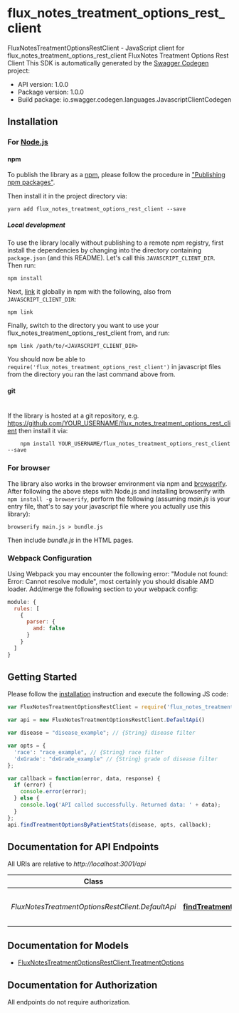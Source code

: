 # flux_notes_treatment_options_rest_client

FluxNotesTreatmentOptionsRestClient - JavaScript client for flux_notes_treatment_options_rest_client
FluxNotes Treatment Options Rest Client
This SDK is automatically generated by the [Swagger Codegen](https://github.com/swagger-api/swagger-codegen) project:

- API version: 1.0.0
- Package version: 1.0.0
- Build package: io.swagger.codegen.languages.JavascriptClientCodegen

## Installation

### For [Node.js](https://nodejs.org/)

#### npm

To publish the library as a [npm](https://www.npmjs.com/),
please follow the procedure in ["Publishing npm packages"](https://docs.npmjs.com/getting-started/publishing-npm-packages).

Then install it in the project directory via:

```shell
yarn add flux_notes_treatment_options_rest_client --save
```

##### Local development

To use the library locally without publishing to a remote npm registry, first install the dependencies by changing 
into the directory containing `package.json` (and this README). Let's call this `JAVASCRIPT_CLIENT_DIR`. Then run:

```shell
npm install
```

Next, [link](https://docs.npmjs.com/cli/link) it globally in npm with the following, also from `JAVASCRIPT_CLIENT_DIR`:

```shell
npm link
```

Finally, switch to the directory you want to use your flux_notes_treatment_options_rest_client from, and run:

```shell
npm link /path/to/<JAVASCRIPT_CLIENT_DIR>
```

You should now be able to `require('flux_notes_treatment_options_rest_client')` in javascript files from the directory you ran the last 
command above from.

#### git
#
If the library is hosted at a git repository, e.g.
https://github.com/YOUR_USERNAME/flux_notes_treatment_options_rest_client
then install it via:

```shell
    npm install YOUR_USERNAME/flux_notes_treatment_options_rest_client --save
```

### For browser

The library also works in the browser environment via npm and [browserify](http://browserify.org/). After following
the above steps with Node.js and installing browserify with `npm install -g browserify`,
perform the following (assuming *main.js* is your entry file, that's to say your javascript file where you actually 
use this library):

```shell
browserify main.js > bundle.js
```

Then include *bundle.js* in the HTML pages.

### Webpack Configuration

Using Webpack you may encounter the following error: "Module not found: Error:
Cannot resolve module", most certainly you should disable AMD loader. Add/merge
the following section to your webpack config:

```javascript
module: {
  rules: [
    {
      parser: {
        amd: false
      }
    }
  ]
}
```

## Getting Started

Please follow the [installation](#installation) instruction and execute the following JS code:

```javascript
var FluxNotesTreatmentOptionsRestClient = require('flux_notes_treatment_options_rest_client');

var api = new FluxNotesTreatmentOptionsRestClient.DefaultApi()

var disease = "disease_example"; // {String} disease filter

var opts = { 
  'race': "race_example", // {String} race filter
  'dxGrade': "dxGrade_example" // {String} grade of disease filter
};

var callback = function(error, data, response) {
  if (error) {
    console.error(error);
  } else {
    console.log('API called successfully. Returned data: ' + data);
  }
};
api.findTreatmentOptionsByPatientStats(disease, opts, callback);

```

## Documentation for API Endpoints

All URIs are relative to *http://localhost:3001/api*

Class | Method | HTTP request | Description
------------ | ------------- | ------------- | -------------
*FluxNotesTreatmentOptionsRestClient.DefaultApi* | [**findTreatmentOptionsByPatientStats**](docs/DefaultApi.md#findTreatmentOptionsByPatientStats) | **GET** /treatmentOptions | Get treatment options given filters


## Documentation for Models

 - [FluxNotesTreatmentOptionsRestClient.TreatmentOptions](docs/TreatmentOptions.md)


## Documentation for Authorization

 All endpoints do not require authorization.

